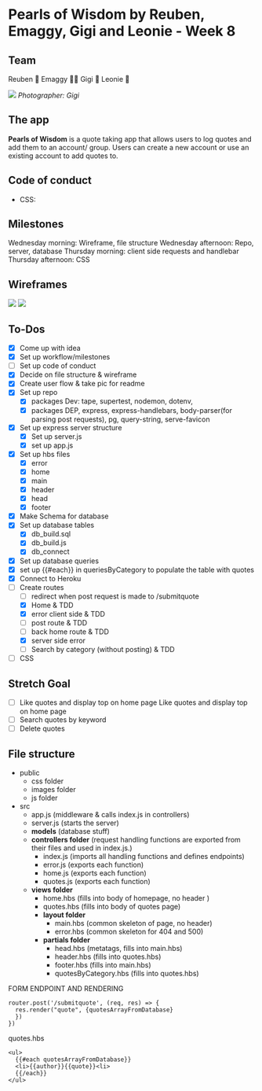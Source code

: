 # Pearls of Wisdom by Reuben, Emaggy, Gigi and Leonie - Week 8

## Team
Reuben 🎻 
Emaggy 🤴🏿
Gigi :raising_hand:
Leonie :baby:

![](https://i.imgur.com/FvFW0U9.jpg) _Photographer: Gigi_



## The app 
**Pearls of Wisdom** is a quote taking app that allows users to log quotes and add them to an account/ group. Users can create a new account or use an existing account to add quotes to.  


## Code of conduct 
- CSS: 

## Milestones 
Wednesday morning: Wireframe, file structure
Wednesday afternoon: Repo, server, database
Thursday morning: client side requests and handlebar
Thursday afternoon: CSS

## Wireframes

![](https://i.imgur.com/5d8oqUD.jpg)
![](https://i.imgur.com/P0xKuZd.jpg)


## To-Dos 
- [x] Come up with idea
- [x] Set up workflow/milestones
- [ ] Set up code of conduct 
- [x] Decide on file structure & wireframe
- [x] Create user flow & take pic for readme
- [x] Set up repo 
    - [x] packages Dev: tape, supertest, nodemon, dotenv, 
    - [x] packages DEP, express, express-handlebars, body-parser(for parsing post requests), pg, query-string, serve-favicon
- [x] Set up express server structure
    - [x] Set up server.js 
    - [x] set up app.js

- [x] Set up hbs files 
    - [x] error
    - [x] home 
    - [x] main 
    - [x] header
    - [x] head 
    - [x] footer
- [x] Make Schema for database
- [x] Set up database tables
    - [x] db_build.sql 
    - [x] db_build.js 
    - [x] db_connect

- [x] Set up database queries
- [x] set up {{#each}} in queriesByCategory to populate the table with quotes
- [x] Connect to Heroku 
- [ ] Create routes
    - [ ] redirect when post request is made to /submitquote
    - [x] Home & TDD 
    - [x] error client side & TDD 
    - [ ] post route & TDD 
    - [ ] back home route & TDD 
    - [x] server side error 
    - [ ] Search by category (without posting) & TDD 
- [ ] CSS 

## Stretch Goal
- [ ] Like quotes and display top on home page Like quotes and display top on home page 
- [ ] Search quotes by keyword
- [ ] Delete quotes

## File structure 
- public 
    - css folder 
    - images folder 
    - js folder
- src
    - app.js (middleware & calls index.js in controllers)
    - server.js (starts the server)
    - **models**
        (database stuff)
    - **controllers folder** 
    (request handling functions are exported from their files and used in index.js.)
        - index.js (imports all handling functions and defines endpoints)
        - error.js (exports each function)
        - home.js (exports each function)
        - quotes.js (exports each function)
    - **views folder**
        - home.hbs (fills into body of homepage, no header )
        - quotes.hbs (fills into body of quotes page)
        - **layout folder**
            - main.hbs (common skeleton of page, no header)
            - error.hbs (common skeleton for 404 and 500)
        - **partials folder**
            - head.hbs (metatags, fills into main.hbs)
            - header.hbs (fills into quotes.hbs)
            - footer.hbs (fills into main.hbs)
            - quotesByCategory.hbs (fills into quotes.hbs)




FORM ENDPOINT AND RENDERING
```javascript=
router.post('/submitquote', (req, res) => {
  res.render("quote", {quotesArrayFromDatabase}
  })
})
```

quotes.hbs

```
<ul>
  {{#each quotesArrayFromDatabase}}
  <li>{{author}}{{quote}}<li>
  {{/each}}
</ul>
```

